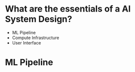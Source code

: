 # What are the essentials of a AI System Design? 
  - ML Pipeline 
  - Compute Infrastructure 
  - User Interface 

# ML Pipeline 
